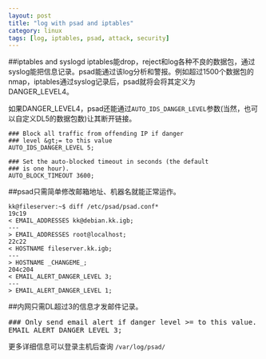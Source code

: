 ```yaml
---
layout: post
title: "log with psad and iptables"
category: linux
tags: [log, iptables, psad, attack, security]
---
```


##iptables and syslogd
iptables能drop，reject和log各种不良的数据包，通过syslog能把信息记录。psad能通过该log分析和警报。例如超过1500个数据包的nmap，iptables通过syslog记录后，psad就将会将其定义为DANGER_LEVEL4。

如果DANGER_LEVEL4，psad还能通过`AUTO_IDS_DANGER_LEVEL`参数(当然，也可以自定义DL5的数据包数)让其断开链接。

```
### Block all traffic from offending IP if danger
### level &gt;= to this value
AUTO_IDS_DANGER_LEVEL 5;

### Set the auto-blocked timeout in seconds (the default
### is one hour).
AUTO_BLOCK_TIMEOUT 3600;
```
##psad只需简单修改邮箱地址、机器名就能正常运作。
```
kk@fileserver:~$ diff /etc/psad/psad.conf*
19c19
< EMAIL_ADDRESSES kk@debian.kk.igb;
---
> EMAIL_ADDRESSES root@localhost;
22c22
< HOSTNAME fileserver.kk.igb;
---
> HOSTNAME _CHANGEME_;
204c204
< EMAIL_ALERT_DANGER_LEVEL 3;
---
> EMAIL_ALERT_DANGER_LEVEL 1;
```
##内网只需DL超过3的信息才发邮件记录。
<pre lang="bash" line="1">
### Only send email alert if danger level &gt;= to this value.
EMAIL_ALERT_DANGER_LEVEL 3;
</pre>
更多详细信息可以登录主机后查询 `/var/log/psad/`
